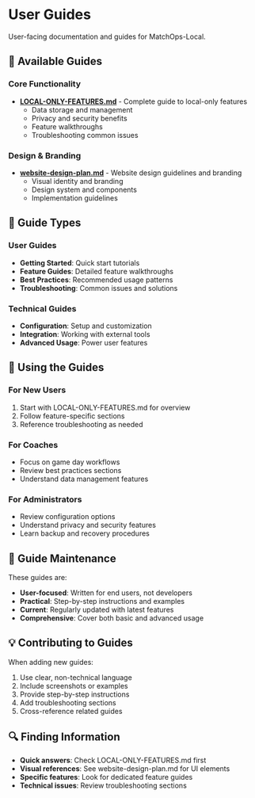 # User Guides

User-facing documentation and guides for MatchOps-Local.

## 📖 Available Guides

### Core Functionality
- **[LOCAL-ONLY-FEATURES.md](./LOCAL-ONLY-FEATURES.md)** - Complete guide to local-only features
  - Data storage and management
  - Privacy and security benefits
  - Feature walkthroughs
  - Troubleshooting common issues

### Design & Branding
- **[website-design-plan.md](./website-design-plan.md)** - Website design guidelines and branding
  - Visual identity and branding
  - Design system and components
  - Implementation guidelines

## 🎯 Guide Types

### User Guides
- **Getting Started**: Quick start tutorials
- **Feature Guides**: Detailed feature walkthroughs
- **Best Practices**: Recommended usage patterns
- **Troubleshooting**: Common issues and solutions

### Technical Guides
- **Configuration**: Setup and customization
- **Integration**: Working with external tools
- **Advanced Usage**: Power user features

## 📱 Using the Guides

### For New Users
1. Start with LOCAL-ONLY-FEATURES.md for overview
2. Follow feature-specific sections
3. Reference troubleshooting as needed

### For Coaches
- Focus on game day workflows
- Review best practices sections
- Understand data management features

### For Administrators
- Review configuration options
- Understand privacy and security features
- Learn backup and recovery procedures

## 🔄 Guide Maintenance

These guides are:
- **User-focused**: Written for end users, not developers
- **Practical**: Step-by-step instructions and examples
- **Current**: Regularly updated with latest features
- **Comprehensive**: Cover both basic and advanced usage

## 💡 Contributing to Guides

When adding new guides:
1. Use clear, non-technical language
2. Include screenshots or examples
3. Provide step-by-step instructions
4. Add troubleshooting sections
5. Cross-reference related guides

## 🔍 Finding Information

- **Quick answers**: Check LOCAL-ONLY-FEATURES.md first
- **Visual references**: See website-design-plan.md for UI elements
- **Specific features**: Look for dedicated feature guides
- **Technical issues**: Review troubleshooting sections